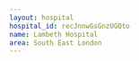 ```yaml
---
layout: hospital
hospital_id: recJnnwGsGnzUGQto
name: Lambeth Hospital
area: South East London
---
```

